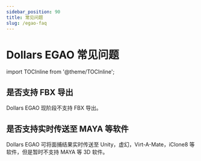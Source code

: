 ```yaml
---
sidebar_position: 90
title: 常见问题
slug: /egao-faq
---	
```


# Dollars EGAO 常见问题

import TOCInline from '@theme/TOCInline';

<TOCInline toc={toc} />

## 是否支持 FBX 导出

Dollars EGAO 现阶段不支持 FBX 导出。

## 是否支持实时传送至 MAYA 等软件

Dollars EGAO 可将面捕结果实时传送至 Unity，虚幻，Virt-A-Mate，iClone8 等软件，但是暂时不支持 MAYA 等 3D 软件。
